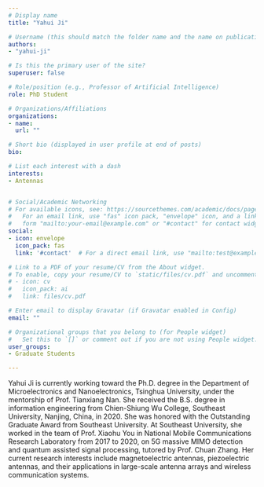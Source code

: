 ```yaml
---
# Display name
title: "Yahui Ji"

# Username (this should match the folder name and the name on publications)
authors:
- "yahui-ji"

# Is this the primary user of the site?
superuser: false

# Role/position (e.g., Professor of Artificial Intelligence)
role: PhD Student

# Organizations/Affiliations
organizations:
- name:
  url: ""

# Short bio (displayed in user profile at end of posts)
bio:

# List each interest with a dash
interests:
- Antennas


# Social/Academic Networking
# For available icons, see: https://sourcethemes.com/academic/docs/page-builder/#icons
#   For an email link, use "fas" icon pack, "envelope" icon, and a link in the
#   form "mailto:your-email@example.com" or "#contact" for contact widget.
social:
- icon: envelope
  icon_pack: fas
  link: '#contact'  # For a direct email link, use "mailto:test@example.org".

# Link to a PDF of your resume/CV from the About widget.
# To enable, copy your resume/CV to `static/files/cv.pdf` and uncomment the lines below.
# - icon: cv
#   icon_pack: ai
#   link: files/cv.pdf

# Enter email to display Gravatar (if Gravatar enabled in Config)
email: ""

# Organizational groups that you belong to (for People widget)
#   Set this to `[]` or comment out if you are not using People widget.
user_groups:
- Graduate Students

---
```

Yahui Ji is currently working toward the Ph.D. degree in the Department of Microelectronics and Nanoelectronics, Tsinghua University, under the mentorship of Prof. Tianxiang Nan. She received the B.S. degree in information engineering from Chien-Shiung Wu College, Southeast University, Nanjing, China, in 2020. She was honored with the Outstanding Graduate Award from Southeast University. At Southeast University, she worked in the team of Prof. Xiaohu You in National Mobile Communications Research Laboratory from 2017 to 2020, on 5G massive MIMO detection and quantum assisted signal processing, tutored by Prof. Chuan Zhang. Her current research interests include magnetoelectric antennas, piezoelectric antennas, and their applications in large-scale antenna arrays and wireless communication systems.
